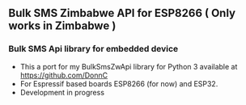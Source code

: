 ## Bulk SMS Zimbabwe API for ESP8266 ( Only works in Zimbabwe )
### Bulk SMS Api library for embedded device



- This a port for my BulkSmsZwApi library for Python 3 available at https://github.com/DonnC
- For Espressif based boards ESP8266 (for now) and ESP32.
- Development in progress
